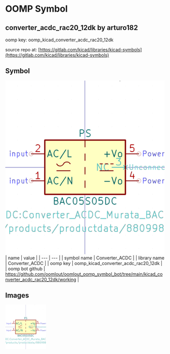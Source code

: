 # OOMP Symbol  
## converter_acdc_rac20_12dk  by arturo182  
  
oomp key: oomp_kicad_converter_acdc_rac20_12dk  
  
source repo at: [https://gitlab.com/kicad/libraries/kicad-symbols](https://gitlab.com/kicad/libraries/kicad-symbols)  
## Symbol  
  
[![working.png](working_600.png)](working.png)  
| name | value | 
| --- | --- | 
| symbol name | Converter_ACDC | 
| library name | Converter_ACDC | 
| oomp key | oomp_kicad_converter_acdc_rac20_12dk | 
| oomp bot github | https://github.com/oomlout/oomlout_oomp_symbol_bot/tree/main/kicad_converter_acdc_rac20_12dk/working | 
## Images  
  
[![working.png](working_140.png)](working.png)  
